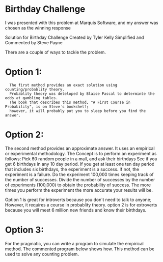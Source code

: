 # Birthday Challenge
I was presented with this problem at Marquis Software, and my answer was chosen as the winning response

Solution for Birthday Challenge
Created by Tyler Kelly
Simplified and Commented by Steve Payne

There are a couple of ways to tackle the problem.  

#  Option 1: 
   
      The first method provides an exact solution using counting/probablity theory.  
      Probablity theory was deleloped by Blaise Pascal to determinte the odds at gambling tables.
      The book that describes this method, "A First Course in Probability", is on Steve's bookshelf;
      however, it will probably put you to sleep before you find the answer.

# Option 2:

   The second method provides an approximate answer.  It uses an empirical or 
   experimental methodology.  The Concept is to perform an experiment as follows: 
      Pick 60 random people in a mall, and ask their birthdays
      See if you get 6 birthdays in any 10 day period.
      If you get at least one ten day period that includes six birthdays, the experiment is a success.
      If not, the experiment is a failure.
      Do the experiment 100,000 times keeping track of the number of successes.
      Divide the number of successes by the number of experiments (100,000) to obtain the probability of success.
   The more times you perform the experiment the more accurate your results will be.

Option 1 is great for introverts because you don't need to talk to anyone; However, 
   it requires a course in probablity theory. option 2 is for extroverts because
   you will meet 6 million new friends and know their birthdays.

# Option 3:

   For the pragmatic, you can write a program to simulate the empirical method. 
   The commented program below shows how.  This method can be used to solve any
   counting problem.